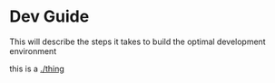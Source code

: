 # Dev Guide

This will describe the steps it takes to build the optimal development environment

this is a [./thing](thing)
